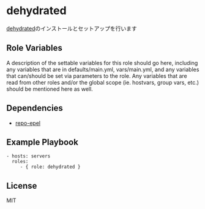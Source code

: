 dehydrated
=========

[dehydrated](https://github.com/lukas2511/dehydrated)のインストールとセットアップを行います

Role Variables
--------------

A description of the settable variables for this role should go here, including any variables that are in defaults/main.yml, vars/main.yml, and any variables that can/should be set via parameters to the role. Any variables that are read from other roles and/or the global scope (ie. hostvars, group vars, etc.) should be mentioned here as well.

Dependencies
------------

* [repo-epel](https://github.com/wate/ansible-role-repo-epel)

Example Playbook
----------------


    - hosts: servers
      roles:
         - { role: dehydrated }

License
-------

MIT
